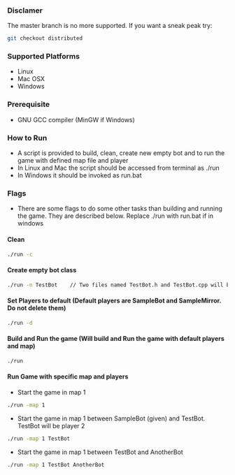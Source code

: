 ### Disclamer

The master branch is no more supported. If you want a sneak peak try:

```bash
git checkout distributed
```

### Supported Platforms

- Linux
- Mac OSX
- Windows

### Prerequisite

- GNU GCC compiler (MinGW if Windows)

### How to Run

- A script is provided to build, clean, create new empty bot and to run the game with defined map file and player
- In Linux and Mac the script should be accessed from terminal as ./run
- In Windows it should be invoked as run.bat

### Flags

- There are some flags to do some other tasks than building and running the game. They are described below. Replace ./run with run.bat if in windows

#### Clean

```bash
./run -c
```

#### Create empty bot class

```bash
./run -n TestBot	// Two files named TestBot.h and TestBot.cpp will be created
```

#### Set Players to default (Default players are SampleBot and SampleMirror. Do not delete them)

```bash
./run -d
```

#### Build and Run the game (Will build and Run the game with default players and map)

```bash
./run
```

#### Run Game with specific map and players

- Start the game in map 1
```bash
./run -map 1
```
- Start the game in map 1 between SampleBot (given) and TestBot. TestBot will be player 2
```bash
./run -map 1 TestBot
```
- Start the game in map 1 between TestBot and AnotherBot
```bash
./run -map 1 TestBot AnotherBot
```